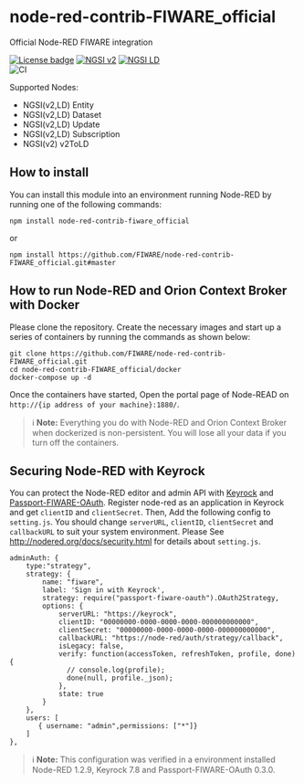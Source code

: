 # node-red-contrib-FIWARE_official

Official Node-RED FIWARE integration

[![License badge](https://img.shields.io/github/license/FIWARE/node-red-contrib-FIWARE_official.svg)](https://opensource.org/licenses/Apache-2.0)
[![NGSI v2](https://img.shields.io/badge/NGSI-v2-5dc0cf.svg)](https://fiware-ges.github.io/orion/api/v2/stable/)
[![NGSI LD](https://img.shields.io/badge/NGSI-LD-d6604d.svg)](https://www.etsi.org/deliver/etsi_gs/CIM/001_099/009/01.03.01_60/gs_cim009v010301p.pdf)
<br>
![CI](https://github.com/FIWARE/node-red-contrib-FIWARE_official/workflows/CI/badge.svg)

Supported Nodes:

* NGSI(v2,LD) Entity
* NGSI(v2,LD) Dataset
* NGSI(v2,LD) Update
* NGSI(v2,LD) Subscription
* NGSI(v2) v2ToLD

## How to install

You can install this module into an environment running Node-RED by running one of the following commands:

```console
npm install node-red-contrib-fiware_official
```

or

```console
npm install https://github.com/FIWARE/node-red-contrib-FIWARE_official.git#master
```

## How to run Node-RED and Orion Context Broker with Docker

Please clone the repository. Create the necessary images and start up a series of containers by running the commands
as shown below:

```console
git clone https://github.com/FIWARE/node-red-contrib-FIWARE_official.git
cd node-red-contrib-FIWARE_official/docker
docker-compose up -d
```

Once the containers have started, Open the portal page of Node-READ on `http://{ip address of your machine}:1880/`.

> :information_source: **Note:** Everything you do with Node-RED and Orion Context Broker when dockerized is
> non-persistent. You will lose all your data if you turn off the containers. 

## Securing Node-RED with Keyrock

You can protect the Node-RED editor and admin API with [Keyrock](https://github.com/ging/fiware-idm)
and [Passport-FIWARE-OAuth](https://github.com/conwetlab/passport-fiware-oauth).
Register node-red as an application in Keyrock and get `clientID` and `clientSecret`.
Then, Add the following config to `setting.js`. You should change `serverURL`, `clientID`, `clientSecret` and
`callbackURL` to suit your system environment. Please See http://nodered.org/docs/security.html for details
about `setting.js`.

```console
adminAuth: {
    type:"strategy",
    strategy: {
        name: "fiware",
        label: 'Sign in with Keyrock',
        strategy: require("passport-fiware-oauth").OAuth2Strategy,
        options: {
            serverURL: "https://keyrock",
            clientID: "00000000-0000-0000-0000-000000000000",
            clientSecret: "00000000-0000-0000-0000-000000000000",
            callbackURL: "https://node-red/auth/strategy/callback",
            isLegacy: false,
            verify: function(accessToken, refreshToken, profile, done) {
              // console.log(profile);
              done(null, profile._json);
            },
            state: true
        }
    },
    users: [
       { username: "admin",permissions: ["*"]}
    ]
},
```

> :information_source: **Note:** This configuration was verified in a environment installed Node-RED 1.2.9, Keyrock
> 7.8 and Passport-FIWARE-OAuth 0.3.0.
